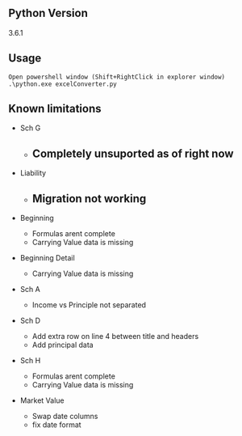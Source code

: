 ## Python Version ##
3.6.1

## Usage ##
	Open powershell window (Shift+RightClick in explorer window)
	.\python.exe excelConverter.py

## Known limitations ##
- Sch G
	- ## Completely unsuported as of right now ##

- Liability
	- ## Migration not working ##

- Beginning
	- Formulas arent complete
	- Carrying Value data is missing
 
- Beginning Detail
	- Carrying Value data is missing
	
- Sch A
	- Income vs Principle not separated

- Sch D
	- Add extra row on line 4 between title and headers
	- Add principal data

- Sch H
	- Formulas arent complete
	- Carrying Value data is missing

- Market Value
	- Swap date columns 
	- fix date format

